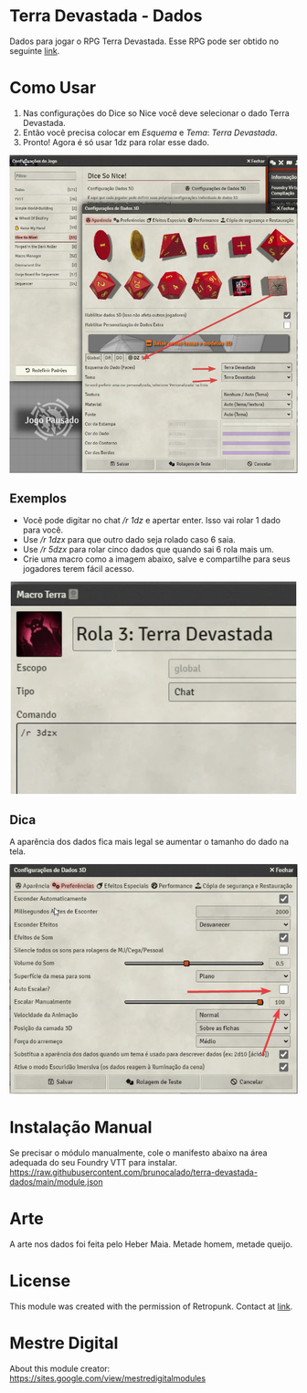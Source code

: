 # Terra Devastada - Dados

Dados para jogar o RPG Terra Devastada. Esse RPG pode ser obtido no seguinte [link](https://retropunk.com.br/editora/roleplaying/terra_devastada_edicao_apocalipse).

# Como Usar
1. Nas configurações do Dice so Nice você deve selecionar o dado Terra Devastada. 
2. Então você precisa colocar em *Esquema* e *Tema*: *Terra Devastada*. 
3. Pronto! Agora é só usar 1dz para rolar esse dado.
<p align="center">
  <img width="800" src="docs/docs_howto.webp">
</p>

## Exemplos 
- Você pode digitar no chat */r 1dz* e apertar enter. Isso vai rolar 1 dado para você.
- Use */r 1dzx* para que outro dado seja rolado caso 6 saia.
- Use */r 5dzx* para rolar cinco dados que quando sai 6 rola mais um.
- Crie uma macro como a imagem abaixo, salve e compartilhe para seus jogadores terem fácil acesso.
<p align="center">
  <img width="500" src="docs/docs_macro.webp">
</p>

## Dica
A aparência dos dados fica mais legal se aumentar o tamanho do dado na tela.
<p align="center">
  <img width="800" src="docs/docs_dicesize.webp">
</p>

# Instalação Manual
Se precisar o módulo manualmente, cole o manifesto abaixo na área adequada do seu Foundry VTT para instalar.
https://raw.githubusercontent.com/brunocalado/terra-devastada-dados/main/module.json

# Arte
A arte nos dados foi feita pelo Heber Maia. Metade homem, metade queijo.

# License
This module was created with the permission of Retropunk. Contact at [link](https://retropunk.com.br/editora/contato/).

# Mestre Digital
About this module creator: https://sites.google.com/view/mestredigitalmodules
